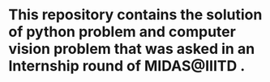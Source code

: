 # This repository contains the solution of python problem and computer vision problem that was asked in an Internship round of MIDAS@IIITD .
